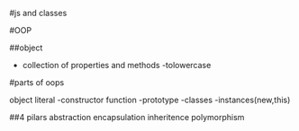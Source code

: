 #js and classes

#OOP

##object
- collection of properties and methods
-tolowercase

#parts of oops

object literal
-constructor function
-prototype
-classes
-instances(new,this)

##4 pilars
abstraction
encapsulation
inheritence
polymorphism